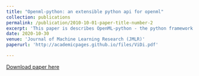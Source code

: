 ```yaml
---
title: "Openml-python: an extensible python api for openml"
collection: publications
permalink: /publication/2010-10-01-paper-title-number-2
excerpt: 'This paper is describes OpenML-python - the python framework for OpenML.'
date: 2020-10-30
venue: 'Journal of Machine Learning Research (JMLR)'
paperurl: 'http://academicpages.github.io/files/ViDi.pdf'

---
```



[Download paper here](http://academicpages.github.io/files/ViDi.pdf)







<!-- Recommended citation: Your Name, You. (2010). "Paper Title Number 2." <i>Journal 1</i>. 1(2). -->
